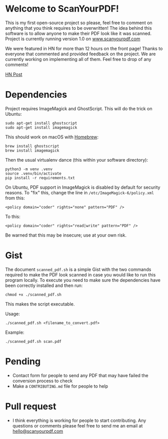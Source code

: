 # Welcome to ScanYourPDF!

This is my first open-source project so please, feel free to comment on anything that you think requires to be overwritten! The idea behind this software is to allow anyone to make their PDF look like it was scanned. Project is currently running version 1.0 on www.scanyourpdf.com

We were featured in HN for more than 12 hours on the front page! Thanks to everyone that commented and provided feedback on the project. We are currently working on implementing all of them. Feel free to drop of any comments!

[HN Post](https://news.ycombinator.com/item?id=23157408)




# Dependencies

Project requires ImageMagick and GhostScript. This will do the trick on Ubuntu:

```
sudo apt-get install ghostscript
sudo apt-get install imagemagick
```

This should work on macOS with [Homebrew](https://brew.sh/):

```
brew install ghostscript
brew install imagemagick
```

Then the usual virtualenv dance (this within your software directory):

```
python3 -m venv .venv
source .venv/bin/activate
pip install -r requirements.txt
```

On Ubuntu, PDF support in ImageMagick is disabled by default for security reasons. To "fix" this, change the line in `/etc/ImageMagick-6/policy.xml` from this:

```<policy domain="coder" rights="none" pattern="PDF" />```

To this:

```<policy domain="coder" rights="read|write" pattern="PDF" />```

Be warned that this may be insecure; use at your own risk.


# Gist
The document `scanned_pdf.sh` is a simple Gist with the two commands required to make the PDF look scanned in case you would like to run this program locally. To execute you need to make sure the dependencies have been correctly installed and then run:
```
chmod +x ./scanned_pdf.sh
```
This makes the script executable.

Usage:
```
./scanned_pdf.sh <filename_to_convert.pdf>
```
Example:
```
./scanned_pdf.sh scan.pdf
```


# Pending
- Contact form for people to send any PDF that may have failed the conversion process to check
- Make a `CONTRIBUTING.md` file for people to help

# Pull request
- I think everything is working for people to start contributing. Any questions or comments please feel free to send me an email at hello@scanyourpdf.com

